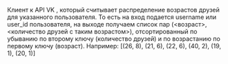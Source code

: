 Клиент к API VK , который считывает распределение возрастов друзей для указанного пользователя. То есть на вход подается username или user_id пользователя, на выходе получаем список пар (<возраст>, <количество друзей с таким возрастом>), отсортированный по убыванию по второму ключу (количество друзей) и по возрастанию по первому ключу (возраст). Например: [(26, 8), (21, 6), (22, 6), (40, 2), (19, 1), (20, 1)]
